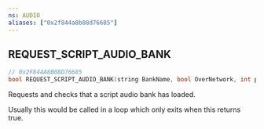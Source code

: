 ```yaml
---
ns: AUDIO
aliases: ["0x2f844a8b08d76685"]
---
```

## REQUEST_SCRIPT_AUDIO_BANK

```c
// 0x2F844A8B08D76685
bool REQUEST_SCRIPT_AUDIO_BANK(string BankName, bool OverNetwork, int playerBits);
```

Requests and checks that a script audio bank has loaded.

Usually this would be called in a loop which only exits when this returns true.

